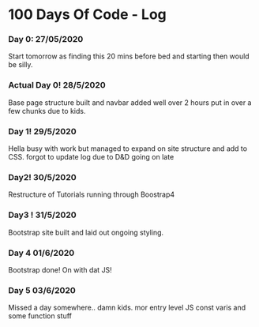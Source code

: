 # 100 Days Of Code - Log

### Day 0: 27/05/2020

  Start tomorrow as finding this 20 mins before bed and starting then would be silly.
  
### Actual Day 0! 28/5/2020
  
  Base page structure built and navbar added well over 2 hours put in over a few chunks due to kids.   
  
### Day 1! 29/5/2020

Hella busy with work but managed to expand on site structure and add to CSS.
forgot to update log  due to D&D going on late

  
### Day2! 30/5/2020

Restructure of Tutorials running through Boostrap4 

### Day3 ! 31/5/2020 

Bootstrap site built and laid out ongoing styling. 

### Day 4 01/6/2020

Bootstrap done! On with dat JS! 

### Day 5 03/6/2020

Missed a day somewhere.. damn kids. mor entry level JS const varis and some function stuff

